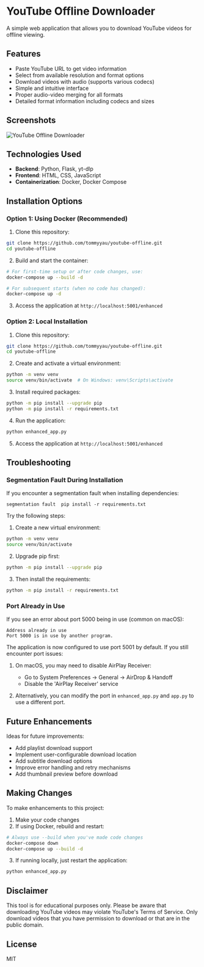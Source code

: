 # YouTube Offline Downloader

A simple web application that allows you to download YouTube videos for offline viewing.

## Features

- Paste YouTube URL to get video information
- Select from available resolution and format options
- Download videos with audio (supports various codecs)
- Simple and intuitive interface
- Proper audio-video merging for all formats
- Detailed format information including codecs and sizes

## Screenshots

![YouTube Offline Downloader](https://via.placeholder.com/800x400?text=YouTube+Offline+Downloader)

## Technologies Used

- **Backend**: Python, Flask, yt-dlp
- **Frontend**: HTML, CSS, JavaScript
- **Containerization**: Docker, Docker Compose

## Installation Options

### Option 1: Using Docker (Recommended)

1. Clone this repository:
```bash
git clone https://github.com/tommyyau/youtube-offline.git
cd youtube-offline
```

2. Build and start the container:
```bash
# For first-time setup or after code changes, use:
docker-compose up --build -d

# For subsequent starts (when no code has changed):
docker-compose up -d
```

3. Access the application at `http://localhost:5001/enhanced`

### Option 2: Local Installation

1. Clone this repository:
```bash
git clone https://github.com/tommyyau/youtube-offline.git
cd youtube-offline
```

2. Create and activate a virtual environment:
```bash
python -m venv venv
source venv/bin/activate  # On Windows: venv\Scripts\activate
```

3. Install required packages:
```bash
python -m pip install --upgrade pip
python -m pip install -r requirements.txt
```

4. Run the application:
```bash
python enhanced_app.py
```

5. Access the application at `http://localhost:5001/enhanced`

## Troubleshooting

### Segmentation Fault During Installation

If you encounter a segmentation fault when installing dependencies:

```
segmentation fault  pip install -r requirements.txt
```

Try the following steps:

1. Create a new virtual environment:
```bash
python -m venv venv
source venv/bin/activate
```

2. Upgrade pip first:
```bash
python -m pip install --upgrade pip
```

3. Then install the requirements:
```bash
python -m pip install -r requirements.txt
```

### Port Already in Use

If you see an error about port 5000 being in use (common on macOS):

```
Address already in use
Port 5000 is in use by another program.
```

The application is now configured to use port 5001 by default. If you still encounter port issues:

1. On macOS, you may need to disable AirPlay Receiver:
   - Go to System Preferences -> General -> AirDrop & Handoff
   - Disable the 'AirPlay Receiver' service

2. Alternatively, you can modify the port in `enhanced_app.py` and `app.py` to use a different port.

## Future Enhancements

Ideas for future improvements:
- Add playlist download support
- Implement user-configurable download location
- Add subtitle download options
- Improve error handling and retry mechanisms
- Add thumbnail preview before download

## Making Changes

To make enhancements to this project:

1. Make your code changes
2. If using Docker, rebuild and restart:
```bash
# Always use --build when you've made code changes
docker-compose down
docker-compose up --build -d
```

3. If running locally, just restart the application:
```bash
python enhanced_app.py
```

## Disclaimer

This tool is for educational purposes only. Please be aware that downloading YouTube videos may violate YouTube's Terms of Service. Only download videos that you have permission to download or that are in the public domain.

## License

MIT 